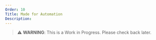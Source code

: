 ```yaml
---
Order: 10
Title: Made for Automation
Description:
---
```


> ⚠️ **WARNING**: This is a Work in Progress. Please check back later.